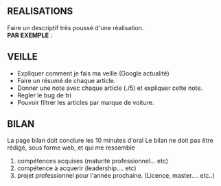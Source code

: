 ## REALISATIONS
Faire un descriptif très poussé d'une réalisation.  
**PAR EXEMPLE** : 



## VEILLE
- Expliquer comment je fais ma veille (Google actualité)
- Faire un résumé de chaque article.
- Donner une note avec chaque article (./5) et expliquer cette note.
- Regler le bug de tri
- Pouvoir filtrer les articles par marque de voiture.

## BILAN 

La page bilan doit conclure les 10 minutes d'oral
Le bilan ne doit pas être rédigé, sous forme web, et qui me ressemble
1. compétences acquises
(maturité professionnel... etc)
2. compétence à acquerir
(leadership.... etc)
3. projet professionnel pour l'année prochaine.
(Licence, master.... etc..)